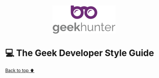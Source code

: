 <p align="center">
  <img alt="logo" src="/docs/logo.png" width="200">
</p>

# 💻 The Geek Developer Style Guide



[Back to top ⬆️](#pushpin-summary)
